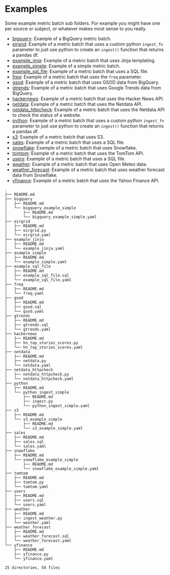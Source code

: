 # Examples

Some example metric batch sub folders. For example you might have one per source or subject, or whatever makes most sense to you really.

- [bigquery](bigquery/): Example of a BigQuery metric batch.
- [eirgrid](eirgrid/): Example of a metric batch that uses a custom python `ingest_fn` parameter to just use python to create an `ingest()` function that returns a pandas df.
- [example_jinja](example_jinja/): Example of a metric batch that uses Jinja templating.
- [example_simple](example_simple/): Example of a simple metric batch.
- [example_sql_file](example_sql_file/): Example of a metric batch that uses a SQL file.
- [freq](freq/): Example of a metric batch that uses the `freq` parameter.
- [gsod](gsod/): Example of a metric batch that uses GSOD data from BigQuery.
- [gtrends](gtrends/): Example of a metric batch that uses Google Trends data from BigQuery.
- [hackernews](hackernews/): Example of a metric batch that uses the Hacker News API.
- [netdata](netdata/): Example of a metric batch that uses the Netdata API.
- [netdata_httpcheck](netdata_httpcheck/): Example of a metric batch that uses the Netdata API to check the status of a website.
- [python](python/): Example of a metric batch that uses a custom python `ingest_fn` parameter to just use python to create an `ingest()` function that returns a pandas df.
- [s3](s3/): Example of a metric batch that uses S3.
- [sales](sales/): Example of a metric batch that uses a SQL file.
- [snowflake](snowflake/): Example of a metric batch that uses Snowflake.
- [tomtom](tomtom/): Example of a metric batch that uses the TomTom API.
- [users](users/): Example of a metric batch that uses a SQL file.
- [weather](weather/): Example of a metric batch that uses Open Meteo data.
- [weather_forecast](weather_forecast/): Example of a metric batch that uses weather forecast data from Snowflake.
- [yfinance](yfinance/): Example of a metric batch that uses the Yahoo Finance API.


```
.
├── README.md
├── bigquery
│   ├── README.md
│   └── bigquery_example_simple
│       ├── README.md
│       └── bigquery_example_simple.yaml
├── eirgrid
│   ├── README.md
│   ├── eirgrid.py
│   └── eirgrid.yaml
├── example_jinja
│   ├── README.md
│   └── example_jinja.yaml
├── example_simple
│   ├── README.md
│   └── example_simple.yaml
├── example_sql_file
│   ├── README.md
│   ├── example_sql_file.sql
│   └── example_sql_file.yaml
├── freq
│   ├── README.md
│   └── freq.yaml
├── gsod
│   ├── README.md
│   ├── gsod.sql
│   └── gsod.yaml
├── gtrends
│   ├── README.md
│   ├── gtrends.sql
│   └── gtrends.yaml
├── hackernews
│   ├── README.md
│   ├── hn_top_stories_scores.py
│   └── hn_top_stories_scores.yaml
├── netdata
│   ├── README.md
│   ├── netdata.py
│   └── netdata.yaml
├── netdata_httpcheck
│   ├── netdata_httpcheck.py
│   └── netdata_httpcheck.yaml
├── python
│   ├── README.md
│   └── python_ingest_simple
│       ├── README.md
│       ├── ingest.py
│       └── python_ingest_simple.yaml
├── s3
│   ├── README.md
│   └── s3_example_simple
│       ├── README.md
│       └── s3_example_simple.yaml
├── sales
│   ├── README.md
│   ├── sales.sql
│   └── sales.yaml
├── snowflake
│   ├── README.md
│   └── snowflake_example_simple
│       ├── README.md
│       └── snowflake_example_simple.yaml
├── tomtom
│   ├── README.md
│   ├── tomtom.py
│   └── tomtom.yaml
├── users
│   ├── README.md
│   ├── users.sql
│   └── users.yaml
├── weather
│   ├── README.md
│   ├── ingest_weather.py
│   └── weather.yaml
├── weather_forecast
│   ├── README.md
│   ├── weather_forecast.sql
│   └── weather_forecast.yaml
└── yfinance
    ├── README.md
    ├── yfinance.py
    └── yfinance.yaml

25 directories, 58 files
```
